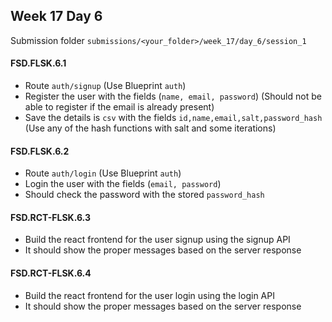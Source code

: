 ## Week 17 Day 6

Submission folder `submissions/<your_folder>/week_17/day_6/session_1`

#### FSD.FLSK.6.1

- Route `auth/signup` (Use Blueprint `auth`)
- Register the user with the fields (`name, email, password`) (Should not be able to register if the email is already present)
- Save the details is `csv` with the fields `id,name,email,salt,password_hash` (Use any of the hash functions with salt and some iterations)

#### FSD.FLSK.6.2

- Route `auth/login` (Use Blueprint `auth`)
- Login the user with the fields (`email, password`)
- Should check the password with the stored `password_hash`

#### FSD.RCT-FLSK.6.3

- Build the react frontend for the user signup using the signup API
- It should show the proper messages based on the server response 

#### FSD.RCT-FLSK.6.4

- Build the react frontend for the user login using the login API
- It should show the proper messages based on the server response